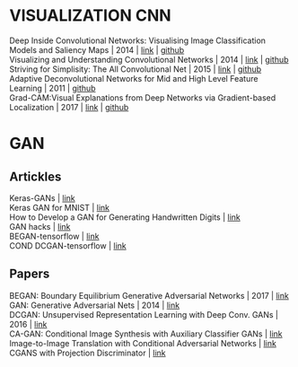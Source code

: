# VISUALIZATION CNN

Deep Inside Convolutional Networks: Visualising Image Classification Models and Saliency Maps | 2014 | [link](https://cs.nyu.edu/~fergus/papers/zeilerECCV2014.pdf) | [github](https://github.com/binrey/lithub/blob/master/data/Deep%20Inside%20Convolutional%20Networks:%20Visualising...%202014.pdf)    
Visualizing and Understanding Convolutional Networks | 2014 | [link](https://arxiv.org/pdf/1311.2901.pdf) | [github](https://github.com/binrey/lithub/blob/master/data/Visualizing%20and%20Understanding%20Convolutional%20Networks%202014.pdf)   
Striving for Simplisity: The All Convolutional Net | 2015 | [link](https://arxiv.org/pdf/1412.6806.pdf) | [github](https://github.com/binrey/lithub/blob/master/data/Striving%20for%20Simplisity:%20The%20All%20Convolutional%20Net%202015.pdf)   
Adaptive Deconvolutional Networks for Mid and High Level Feature Learning | 2011 | [github](https://github.com/binrey/lithub/blob/master/data/Adaptive%20Deconvolutional%20Networks%20for%20Mid%20and%20High%20Level%20Feature%20Learning%202011.pdf)    
Grad-CAM:Visual Explanations from Deep Networks via Gradient-based Localization | 2017 | [link](https://arxiv.org/abs/1610.02391) | [github](https://github.com/binrey/lithub/blob/master/data/Grad-CAM:%20Visual%20Explanations%20from%20Deep%20Networks...%202017.pdf)

# GAN
## Artickles
Keras-GANs | [link](https://github.com/eriklindernoren/Keras-GAN)    
Keras GAN for MNIST | [link](https://app.getpocket.com/read/1751108725)    
How to Develop a GAN for Generating Handwritten Digits | [link](https://app.getpocket.com/read/2640572501)    
GAN hacks | [link](https://github.com/soumith/ganhacks)    
BEGAN-tensorflow | [link](https://github.com/fabulousjeong/began-tensorflow)    
COND DCGAN-tensorflow | [link](https://github.com/utkd/gans/blob/master/cifar10cgan.ipynb)
## Papers
BEGAN: Boundary Equilibrium Generative Adversarial Networks | 2017 | [link](https://arxiv.org/pdf/1703.10717.pdf)   
GAN: Generative Adversarial Nets | 2014 | [link](https://arxiv.org/pdf/1406.2661.pdf)    
DCGAN: Unsupervised Representation Learning with Deep Conv. GANs | 2016 | [link](https://arxiv.org/pdf/1511.06434.pdf)    
CA-GAN: Conditional Image Synthesis with Auxiliary Classifier GANs | [link](https://arxiv.org/pdf/1610.09585.pdf)    
Image-to-Image Translation with Conditional Adversarial Networks | [link](https://arxiv.org/pdf/1611.07004v1.pdf)   
CGANS with Projection Discriminator | [link](https://arxiv.org/pdf/1802.05637.pdf)
